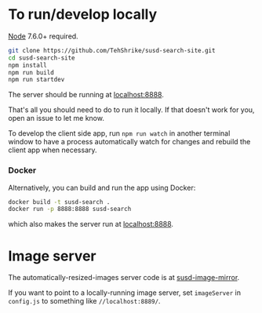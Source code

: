 # To run/develop locally

[Node](https://nodejs.org/) 7.6.0+ required.

```sh
git clone https://github.com/TehShrike/susd-search-site.git
cd susd-search-site
npm install
npm run build
npm run startdev
```

The server should be running at [localhost:8888](http://localhost:8888/).

That's all you should need to do to run it locally.  If that doesn't work for you, open an issue to let me know.

To develop the client side app, run `npm run watch` in another terminal window to have a process automatically watch for changes and rebuild the client app when necessary.

### Docker
Alternatively, you can build and run the app using Docker:
```sh
docker build -t susd-search .
docker run -p 8888:8888 susd-search
```
which also makes the server run at [localhost:8888](http://localhost:8888/).

# Image server

The automatically-resized-images server code is at [susd-image-mirror](https://github.com/TehShrike/susd-image-mirror).

If you want to point to a locally-running image server, set `imageServer` in `config.js` to something like `//localhost:8889/`.
